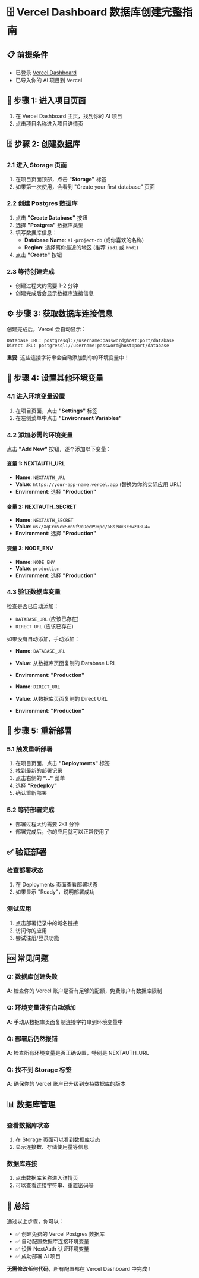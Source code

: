 # 🗄️ Vercel Dashboard 数据库创建完整指南

## 📋 前提条件
- 已登录 [Vercel Dashboard](https://vercel.com/dashboard)
- 已导入你的 AI 项目到 Vercel

## 🚀 步骤 1: 进入项目页面

1. 在 Vercel Dashboard 主页，找到你的 AI 项目
2. 点击项目名称进入项目详情页

## 🗄️ 步骤 2: 创建数据库

### 2.1 进入 Storage 页面
1. 在项目页面顶部，点击 **"Storage"** 标签
2. 如果第一次使用，会看到 "Create your first database" 页面

### 2.2 创建 Postgres 数据库
1. 点击 **"Create Database"** 按钮
2. 选择 **"Postgres"** 数据库类型
3. 填写数据库信息：
   - **Database Name**: `ai-project-db` (或你喜欢的名称)
   - **Region**: 选择离你最近的地区 (推荐 `iad1` 或 `hnd1`)
4. 点击 **"Create"** 按钮

### 2.3 等待创建完成
- 创建过程大约需要 1-2 分钟
- 创建完成后会显示数据库连接信息

## ⚙️ 步骤 3: 获取数据库连接信息

创建完成后，Vercel 会自动显示：

```
Database URL: postgresql://username:password@host:port/database
Direct URL: postgresql://username:password@host:port/database
```

**重要**: 这些连接字符串会自动添加到你的环境变量中！

## 🔧 步骤 4: 设置其他环境变量

### 4.1 进入环境变量设置
1. 在项目页面，点击 **"Settings"** 标签
2. 在左侧菜单中点击 **"Environment Variables"**

### 4.2 添加必需的环境变量
点击 **"Add New"** 按钮，逐个添加以下变量：

#### 变量 1: NEXTAUTH_URL
- **Name**: `NEXTAUTH_URL`
- **Value**: `https://your-app-name.vercel.app` (替换为你的实际应用 URL)
- **Environment**: 选择 **"Production"**

#### 变量 2: NEXTAUTH_SECRET
- **Name**: `NEXTAUTH_SECRET`
- **Value**: `us7/XqCrmVcxSYnSf9eDecP9+pc/a8szWx8rBwzD8U4=`
- **Environment**: 选择 **"Production"**

#### 变量 3: NODE_ENV
- **Name**: `NODE_ENV`
- **Value**: `production`
- **Environment**: 选择 **"Production"**

### 4.3 验证数据库变量
检查是否已自动添加：
- `DATABASE_URL` (应该已存在)
- `DIRECT_URL` (应该已存在)

如果没有自动添加，手动添加：
- **Name**: `DATABASE_URL`
- **Value**: 从数据库页面复制的 Database URL
- **Environment**: **"Production"**

- **Name**: `DIRECT_URL`
- **Value**: 从数据库页面复制的 Direct URL
- **Environment**: **"Production"**

## 🔄 步骤 5: 重新部署

### 5.1 触发重新部署
1. 在项目页面，点击 **"Deployments"** 标签
2. 找到最新的部署记录
3. 点击右侧的 **"..."** 菜单
4. 选择 **"Redeploy"**
5. 确认重新部署

### 5.2 等待部署完成
- 部署过程大约需要 2-3 分钟
- 部署完成后，你的应用就可以正常使用了

## ✅ 验证部署

### 检查部署状态
1. 在 Deployments 页面查看部署状态
2. 如果显示 "Ready"，说明部署成功

### 测试应用
1. 点击部署记录中的域名链接
2. 访问你的应用
3. 尝试注册/登录功能

## 🆘 常见问题

### Q: 数据库创建失败
**A**: 检查你的 Vercel 账户是否有足够的配额，免费账户有数据库限制

### Q: 环境变量没有自动添加
**A**: 手动从数据库页面复制连接字符串到环境变量中

### Q: 部署后仍然报错
**A**: 检查所有环境变量是否正确设置，特别是 NEXTAUTH_URL

### Q: 找不到 Storage 标签
**A**: 确保你的 Vercel 账户已升级到支持数据库的版本

## 📊 数据库管理

### 查看数据库状态
1. 在 Storage 页面可以看到数据库状态
2. 显示连接数、存储使用量等信息

### 数据库连接
1. 点击数据库名称进入详情页
2. 可以查看连接字符串、重置密码等

## 🎯 总结

通过以上步骤，你可以：
- ✅ 创建免费的 Vercel Postgres 数据库
- ✅ 自动配置数据库连接环境变量
- ✅ 设置 NextAuth 认证环境变量
- ✅ 成功部署 AI 项目

**无需修改任何代码**，所有配置都在 Vercel Dashboard 中完成！



